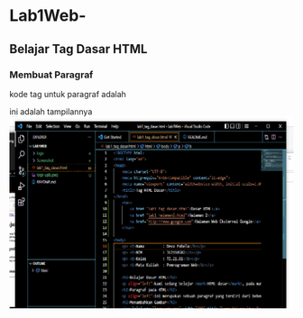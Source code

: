 # Lab1Web-
## Belajar Tag Dasar HTML

### Membuat Paragraf
kode tag untuk paragraf adalah <p>
ini adalah tampilannya
![Gambar 1](screenshot/ssc.png)
